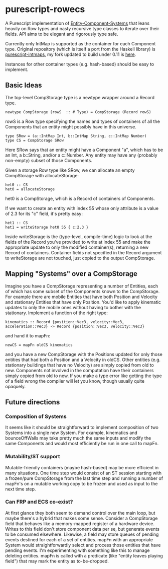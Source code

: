# purescript-rowecs

A Purescript implementation of [Entity-Component-Systems](https://en.wikipedia.org/wiki/Entity%E2%80%93component%E2%80%93system) that leans heavily on Row types and nasty recursive type classes to iterate over their fields. API aims to be elegant and rigorously type safe.

Currently only IntMap is supported as the container for each Component type. Original repository (which is itself a port from the Haskell library) is [purescript-intmaps](https://github.com/tel/purescript-intmaps), my fork updated to build under 0.11 is [here](https://github.com/Gerstacker/purescript-intmaps).

Instances for other container types (e.g. hash-based) should be easy to implement.

## Basic Ideas

The top-level CompStorage type is a newtype wrapper around a Record type.

~~~
newtype CompStorage (rowS  :: # Type) = CompStorage (Record rowS)
~~~

rowS is a Row type specifying the names and types of containers of all the Components that an entity might possibly have in this universe.

~~~
type SRow = (a::IntMap Int, b::IntMap String, c::IntMap Number)
type CS = CompStorage SRow
~~~

Here SRow says that an entity might have a Component "a", which has to be an Int, a b::String, and/or a c::Number. Any entity may have any (probably non-empty) subset of those Components.

Given a storage Row type like SRow, we can allocate an empty CompStorage with allocateStorage:

~~~
het0 :: CS
het0 = allocateStorage
~~~

het0 is a CompStorage, which is a Record of containers of Components.

If we want to create an entity with index 55 whose only attribute is a value of 2.3 for its "c" field, it's pretty easy:

~~~
het1 :: CS
het1 = writeStorage het0 55 { c:2.3 }
~~~

Inside writeStorage is the (type-level, compile-time) logic to look at the fields of the Record you've provided to write at index 55 and make the appropriate update to only the modified container(s), returning a new Record of containers. Container fields not specified in the Record argument to writeStorage are not touched, just copied to the output CompStorage.


## Mapping "Systems" over a CompStorage

Imagine you have a CompStorage representing a number of Entities, each of which has some subset of the Components known to the CompStorage. For example there are mobile Entities that have both Position and Velocity and stationary Entities that have only Position. You'd like to apply kinematic updates to only the mobile ones without having to bother with the stationary. Implement a function of the right type:

~~~
kinematics :: Record {position::Vec3, velocity::Vec3, acceleration::Vec3} -> Record {position::Vec3, velocity::Vec3}
~~~

and hand it to mapFn:

~~~
newCS = mapFn oldCS kinematics
~~~

and you have a new CompStorage with the Positions updated for only those entities that had both a Position and a Velocity in oldCS. Other entities (e.g. stationary buildings that have no Velocity) are simply copied from old to new. Components not involved in the computation have their containers simply copied from old to new. If you make a type error like getting the type of a field wrong the compiler will let you know, though usually quite opaquely.

## Future directions

### Composition of Systems
It seems like it should be straightforward to implement composition of two Systems into a single new System. For example, kinematics and bounceOffWalls may take pretty much the same inputs and modify the same Components and would most efficiently be run in one call to mapFn.

### Mutability/ST support
Mutable-friendly containers (maybe hash-based) may be more efficient in many situations. One time step would consist of an ST session starting with a frozen/pure CompStorage from the last time step and running a number of mapFn's on a mutable working copy to be frozen and used as input to the next time step.

### Can FRP and ECS co-exist?
At first glance they both seem to demand control over the main loop, but maybe there's a hybrid that makes some sense. Consider a CompStorage field that behaves like a memory-mapped register of a hardware device. Writes to this field don't store component data per se, but generate events to be consumed elsewhere. Likewise, a field may store queues of pending events destined for each of a set of entities. mapFn with an appropriate System would straightforwardly select and process those entities that have pending events.
I'm experimenting with something like this to manage deleting entities. mapFn is called with a predicate (like "entity leaves playing field") that may mark the entity as to-be-dropped.
